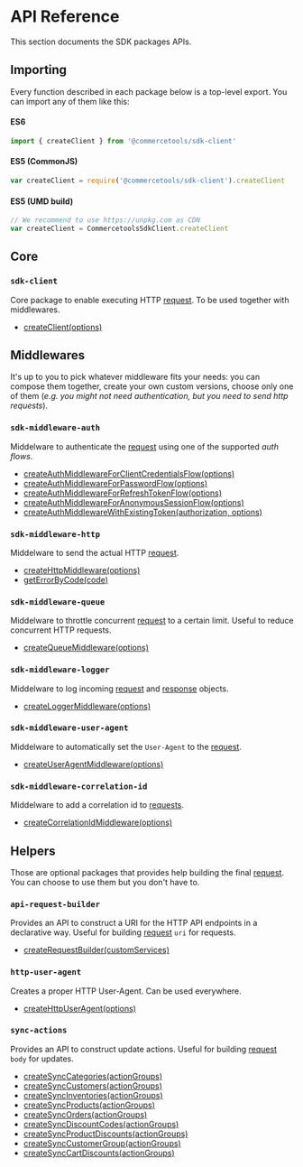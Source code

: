 # API Reference

This section documents the SDK packages APIs.

## Importing

Every function described in each package below is a top-level export. You can import any of them like this:

#### ES6

```js
import { createClient } from '@commercetools/sdk-client'
```

#### ES5 (CommonJS)

```js
var createClient = require('@commercetools/sdk-client').createClient
```

#### ES5 (UMD build)

```js
// We recommend to use https://unpkg.com as CDN
var createClient = CommercetoolsSdkClient.createClient
```

## Core

### `sdk-client`

Core package to enable executing HTTP [request](/sdk/Glossary.md#clientrequest). To be used together with middlewares.

* [createClient(options)](/sdk/api/sdkClient.md#createclient)

## Middlewares

It's up to you to pick whatever middleware fits your needs: you can compose them together, create your own custom versions, choose only one of them (_e.g. you might not need authentication, but you need to send http requests_).

### `sdk-middleware-auth`

Middelware to authenticate the [request](/sdk/Glossary.md#clientrequest) using one of the supported _auth flows_.

* [createAuthMiddlewareForClientCredentialsFlow(options)](/sdk/api/sdkMiddlewareAuth.md#createauthmiddlewareforclientcredentialsflowoptions)
* [createAuthMiddlewareForPasswordFlow(options)](/sdk/api/sdkMiddlewareAuth.md#createauthmiddlewareforpasswordflow)
* [createAuthMiddlewareForRefreshTokenFlow(options)](/sdk/api/sdkMiddlewareAuth.md#createauthmiddlewareforrefreshtokenflow)
* [createAuthMiddlewareForAnonymousSessionFlow(options)](/sdk/api/sdkMiddlewareAuth.md#createauthmiddlewareforanonymoussessionflow)
* [createAuthMiddlewareWithExistingToken(authorization, options)](/sdk/api/sdkMiddlewareAuth.md#createauthmiddlewarewithexistingtoken)

### `sdk-middleware-http`

Middelware to send the actual HTTP [request](/sdk/Glossary.md#clientrequest).

* [createHttpMiddleware(options)](/sdk/api/sdkMiddlewareHttp.md#createhttpmiddlewareoptions)
* [getErrorByCode(code)](/sdk/api/sdkMiddlewareHttp.md#geterrorbycode)

### `sdk-middleware-queue`

Middelware to throttle concurrent [request](/sdk/Glossary.md#clientrequest) to a certain limit. Useful to reduce concurrent HTTP requests.

* [createQueueMiddleware(options)](/sdk/api/sdkMiddlewareQueue.md#createqueuemiddlewareoptions)

### `sdk-middleware-logger`

Middelware to log incoming [request](/sdk/Glossary.md#clientrequest) and [response](/sdk/Glossary.md#clientresponse) objects.

* [createLoggerMiddleware(options)](/sdk/api/sdkMiddlewareLogger.md#createloggermiddlewareoptions)

### `sdk-middleware-user-agent`

Middelware to automatically set the `User-Agent` to the [request](/sdk/Glossary.md#clientresponse).

* [createUserAgentMiddleware(options)](/sdk/api/sdkMiddlewareUserAgent.md#createuseragentmiddlewareoptions)

### `sdk-middleware-correlation-id`

Middelware to add a correlation id to [requests](/sdk/Glossary.md#clientrequest).

* [createCorrelationIdMiddleware(options)](/sdk/api/sdkMiddlewareCorrelationId.md)

## Helpers

Those are optional packages that provides help building the final [request](/sdk/Glossary.md#clientrequest). You can choose to use them but you don't have to.

### `api-request-builder`

Provides an API to construct a URI for the HTTP API endpoints in a declarative way. Useful for building [request](/sdk/Glossary.md#clientrequest) `uri` for requests.

* [createRequestBuilder(customServices)](/sdk/api/apiRequestBuilder.md#createrequestbuildercustomservices)

### `http-user-agent`

Creates a proper HTTP User-Agent. Can be used everywhere.

* [createHttpUserAgent(options)](/sdk/api/httpUserAgent.md#createhttpuseragentoptions)

### `sync-actions`

Provides an API to construct update actions. Useful for building [request](/sdk/Glossary.md#clientrequest) `body` for updates.

* [createSyncCategories(actionGroups)](/sdk/api/syncActions.md#createsynccategoriesactiongroups)
* [createSyncCustomers(actionGroups)](/sdk/api/syncActions.md#createsynccustomersactiongroups)
* [createSyncInventories(actionGroups)](/sdk/api/syncActions.md#createsyncinventoriesactiongroups)
* [createSyncProducts(actionGroups)](/sdk/api/syncActions.md#createsyncproductsactiongroups)
* [createSyncOrders(actionGroups)](/sdk/api/syncActions.md#createsyncordersactiongroups)
* [createSyncDiscountCodes(actionGroups)](/sdk/api/syncActions.md#createsyncdiscountcodesactiongroups)
* [createSyncProductDiscounts(actionGroups)](/sdk/api/syncActions.md#createsyncproductdiscountsactiongroups)
* [createSyncCustomerGroup(actionGroups)](/sdk/api/syncActions.md#createsynccustomergroupactiongroups)
* [createSyncCartDiscounts(actionGroups)](/sdk/api/syncActions.md#createsynccartdiscountsactiongroups)
